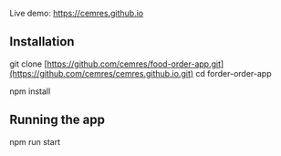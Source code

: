 Live demo: https://cemres.github.io

## Installation
git clone [https://github.com/cemres/food-order-app.git](https://github.com/cemres/cemres.github.io.git)
cd forder-order-app

npm install

## Running the app
npm run start
